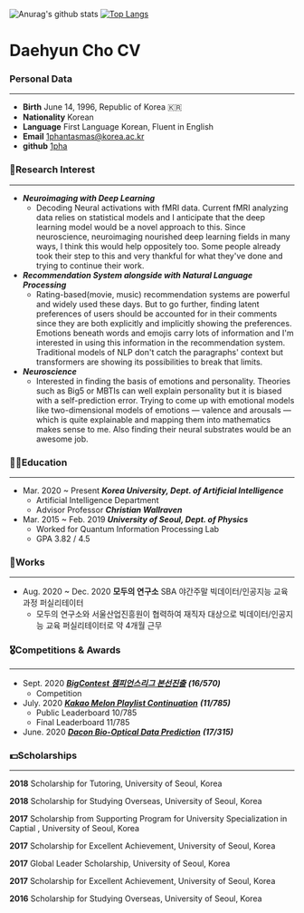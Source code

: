 ![Anurag's github stats](https://github-readme-stats.vercel.app/api?username=1pha&show_icons=true&theme=radical)
[![Top Langs](https://github-readme-stats.vercel.app/api/top-langs/?username=1pha&layout=compact)](https://github.com/anuraghazra/github-readme-stats)
# Daehyun Cho CV

### Personal Data

---

- **Birth** June 14, 1996, Republic of Korea 🇰🇷
- **Nationality** Korean
- **Language** First Language Korean, Fluent in English
- **Email** 1phantasmas@korea.ac.kr
- **github** [1pha](https://github.com/1pha)

### 🔬Research Interest

---

- ***Neuroimaging with Deep Learning***
    - Decoding Neural activations with fMRI data. Current fMRI analyzing data relies on statistical models and I anticipate that the deep learning model would be a novel approach to this. Since neuroscience, neuroimaging nourished deep learning fields in many ways, I think this would help oppositely too. Some people already took their step to this and very thankful for what they've done and trying to continue their work.
- ***Recommendation System alongside with Natural Language Processing***
    - Rating-based(movie, music) recommendation systems are powerful and widely used these days. But to go further, finding latent preferences of users should be accounted for in their comments since they are both explicitly and implicitly showing the preferences. Emotions beneath words and emojis carry lots of information and I'm interested in using this information in the recommendation system. Traditional models of NLP don't catch the paragraphs' context but transformers are showing its possibilities to break that limits.
- ***Neuroscience***
    - Interested in finding the basis of emotions and personality. Theories such as Big5 or MBTIs can well explain personality but it is biased with a self-prediction error. Trying to come up with emotional models like two-dimensional models of emotions — valence and arousals — which is quite explainable and mapping them into mathematics makes sense to me. Also finding their neural substrates would be an awesome job.

### 👩‍🎓Education

---

- Mar. 2020 ~ Present ***Korea University, Dept. of Artificial Intelligence***
    - Artificial Intelligence Department
    - Advisor Professor ***Christian Wallraven***
- Mar. 2015 ~ Feb. 2019  ***University of Seoul, Dept. of Physics***
    - Worked for Quantum Information Processing Lab
    - GPA 3.82 / 4.5

### 📎Works

---

- Aug. 2020 ~ Dec. 2020 **모두의 연구소** SBA 야간주말 빅데이터/인공지능 교육과정 퍼실리테이터
    - 모두의 연구소와 서울산업진흥원이 협력하여 재직자 대상으로 빅데이터/인공지능 교육 퍼실리테이터로 약 4개월 근무

### 🎖️Competitions & Awards

---

- Sept. 2020 **[*BigContest 챔피언스리그 본선진출*](https://www.bigcontest.or.kr/)** ***(16/570)***
    - Competition
- July. 2020 ***[Kakao Melon Playlist Continuation](https://arena.kakao.com/c/7)*** ***(11/785)***
    - Public Leaderboard 10/785
    - Final Leaderboard 11/785
- June. 2020 ***[Dacon Bio-Optical Data Prediction](https://dacon.io/competitions/official/235608/overview/)*** ***(17/315)***

### 💵Scholarships

---

**2018** Scholarship for Tutoring, University of Seoul, Korea

**2018** Scholarship for Studying Overseas, University of Seoul, Korea

**2017** Scholarship from Supporting Program for University Specialization in Captial , University of Seoul, Korea

**2017** Scholarship for Excellent Achievement, University of Seoul, Korea

**2017** Global Leader Scholarship, University of Seoul, Korea

**2017** Scholarship for Excellent Achievement, University of Seoul, Korea

**2016** Scholarship for Studying Overseas, University of Seoul, Korea

